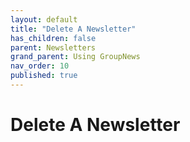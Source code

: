 ```yaml
---
layout: default
title: "Delete A Newsletter"
has_children: false
parent: Newsletters
grand_parent: Using GroupNews
nav_order: 10
published: true
---
```


# Delete A Newsletter

